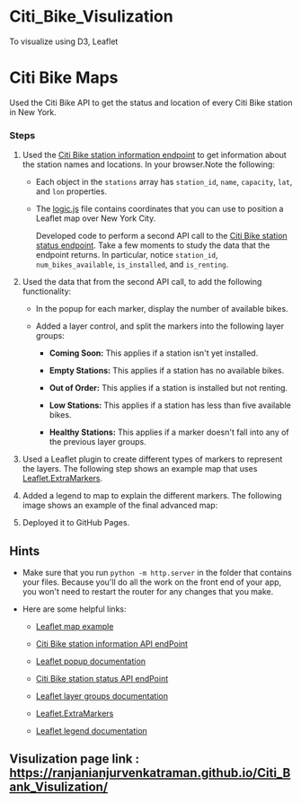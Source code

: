 # Citi_Bike_Visulization
To visualize using D3, Leaflet


# Citi Bike Maps
Used the Citi Bike API to get the status and location of every Citi Bike station in New York. 

### Steps

1. Used the [Citi Bike station information endpoint](https://gbfs.citibikenyc.com/gbfs/en/station_information.json) to get information about the station names and locations. In your browser.Note the following:

    * Each object in the `stations` array has `station_id`, `name`, `capacity`, `lat`, and `lon` properties.

    * The [logic.js](Unsolved/static/js/logic.js) file contains coordinates that you can use to position a Leaflet map over New York City.

      Developed code to perform a second API call to the [Citi Bike station status endpoint](https://gbfs.citibikenyc.com/gbfs/en/station_status.json). Take a few moments to           study the   data that the endpoint returns. In particular, notice `station_id`, `num_bikes_available`, `is_installed`, and `is_renting`.

2. Used the data that  from the second API call,  to add the following functionality:

    * In the popup for each marker, display the number of available bikes.

    * Added a layer control, and split the markers into the following layer groups:

        * **Coming Soon:** This applies if a station isn't yet installed.

        * **Empty Stations:** This applies if a station has no available bikes.

        * **Out of Order:** This applies if a station is installed but not renting.

        * **Low Stations:** This applies if a station has less than five available bikes.

        * **Healthy Stations:** This applies if a marker doesn't fall into any of the previous layer groups.

3. Used a Leaflet plugin to create different types of markers to represent the layers. The following step shows an example map that uses [Leaflet.ExtraMarkers](https://github.com/coryasilva/Leaflet.ExtraMarkers). 

4. Added a legend to map to explain the different markers. The following image shows an example of the final advanced map:    

5. Deployed it to GitHub Pages.

## Hints

* Make sure that you run `python -m http.server` in the folder that contains your files. Because you'll do all the work on the front end of your app, you won't need to restart the router for any changes that you make.

* Here are some helpful links:

  * [Leaflet map example](https://leafletjs.com/reference-1.7.1.html#map-example)

  * [Citi Bike station information API endPoint](https://gbfs.citibikenyc.com/gbfs/en/station_information.json)

  * [Leaflet popup documentation](http://leafletjs.com/reference.html#popup)

  * [Citi Bike station status API endPoint](https://gbfs.citibikenyc.com/gbfs/en/station_status.json)

  * [Leaflet layer groups documentation](http://leafletjs.com/examples/layers-control/)

  * [Leaflet.ExtraMarkers](https://github.com/coryasilva/Leaflet.ExtraMarkers)

  * [Leaflet legend documentation](http://leafletjs.com/examples/choropleth/#custom-legend-control)
	


## Visulization page link : https://ranjanianjurvenkatraman.github.io/Citi_Bank_Visulization/
